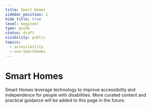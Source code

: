 ```yaml
---
title: Smart Homes
sidebar_position: 1
hide_title: true
level: beginner
type: guide
status: draft
visibility: public
topics:
  - accessibility
  - use:SmartHomes
---
```


# Smart Homes

Smart Homes leverage technology to improve accessibility and independence for people with disabilities. More curated content and practical guidance will be added to this page in the future.
